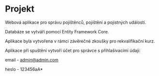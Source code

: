 # Projekt


Webová aplikace pro správu pojištěnců, pojištění a pojistných událostí.

Databáze se vytváří pomocí Entity Framework Core.

Aplikace byla vytvořena v rámci závěrečné zkoušky pro rekvalifikační kurz.


Aplikace při spuštění vytvoří účet pro správce s přihlašivacími údaji:

email - admin@admin.com

heslo - 123456aA*
